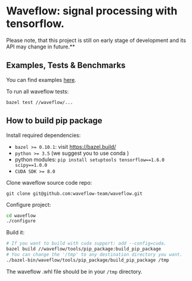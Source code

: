 # Waveflow: signal processing with tensorflow.

Please note, that this project is still on early stage of development and its API may change in future.**

Examples, Tests & Benchmarks
------

You can find examples [here](examples).

To run all waveflow tests:

`bazel test //waveflow/...`

How to build pip package
------

Install required dependencies:
* `bazel >= 0.10.1`: visit https://bazel.build/
* `python >= 3.5` (we suggest you to use conda )
* python modules: `pip install setuptools tensorflow==1.6.0 scipy==1.0.0` 
* `CUDA SDK >= 8.0`

Clone waveflow source code repo:

`git clone git@github.com:waveflow-team/waveflow.git`

Configure project:

```bash
cd waveflow 
./configure
```

Build it:
```bash
# If you want to build with cuda support: add --config=cuda.
bazel build //waveflow/tools/pip_package:build_pip_package
# You can change the '/tmp' to any destination directory you want.
./bazel-bin/waveflow/tools/pip_package/build_pip_package /tmp
```
The waveflow .whl file should be in  your `/tmp` directory.



